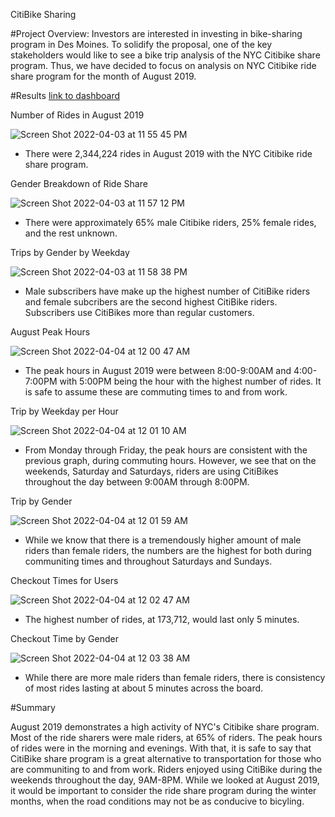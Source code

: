 CitiBike Sharing 

#Project Overview:
Investors are interested in investing in bike-sharing program in Des Moines. To solidify the proposal, one of the key stakeholders would like to see a bike trip analysis of the NYC Citibike share program. Thus, we have decided to focus on analysis on NYC Citibike ride share program for the month of August 2019. 

#Results [link to dashboard](https://public.tableau.com/app/profile/nkauj.iab.yang/viz/Module14ChallengeStory_16490542582640/NYCCitiBikeStory)

Number of Rides in August 2019

![Screen Shot 2022-04-03 at 11 55 45 PM](https://user-images.githubusercontent.com/96089187/161489449-1d7e00fc-a75d-4c9e-a9ea-ba4d2720216d.png)

* There were 2,344,224 rides in August 2019 with the NYC Citibike ride share program.

Gender Breakdown of Ride Share

![Screen Shot 2022-04-03 at 11 57 12 PM](https://user-images.githubusercontent.com/96089187/161489683-cbe812d0-7e42-4d83-af19-a684566dfbca.png)

* There were approximately 65% male Citibike riders, 25% female rides, and the rest unknown. 

Trips by Gender by Weekday

![Screen Shot 2022-04-03 at 11 58 38 PM](https://user-images.githubusercontent.com/96089187/161489872-3c875492-e8d3-4895-8457-14d5ade9378c.png)

* Male subscribers have make up the highest number of CitiBike riders and female subcribers are the second highest CitiBike riders. Subscribers use CitiBikes more than regular customers. 

August Peak Hours

![Screen Shot 2022-04-04 at 12 00 47 AM](https://user-images.githubusercontent.com/96089187/161490123-b3b5fa47-d148-4557-bafa-b7ee3ded7505.png)

* The peak hours in August 2019 were between 8:00-9:00AM and 4:00-7:00PM with 5:00PM being the hour with the highest number of rides. It is safe to assume these are commuting times to and from work.

Trip by Weekday per Hour

![Screen Shot 2022-04-04 at 12 01 10 AM](https://user-images.githubusercontent.com/96089187/161490183-cbc8fcab-92fe-4d2e-8407-d933ba6d76d3.png)

* From Monday through Friday, the peak hours are consistent with the previous graph, during commuting hours. However, we see that on the weekends, Saturday and Saturdays, riders are using CitiBikes throughout the day between 9:00AM through 8:00PM. 

Trip by Gender

![Screen Shot 2022-04-04 at 12 01 59 AM](https://user-images.githubusercontent.com/96089187/161490310-724de5eb-6531-4072-9548-10b4aaae7661.png)

* While we know that there is a tremendously higher amount of male riders than female riders, the numbers are the highest for both during communiting times and throughout Saturdays and Sundays. 

Checkout Times for Users

![Screen Shot 2022-04-04 at 12 02 47 AM](https://user-images.githubusercontent.com/96089187/161490440-4b2b67ff-0bcc-4f0e-b2ef-19c5e595a87a.png)

* The highest number of rides, at 173,712, would last only 5 minutes. 

Checkout Time by Gender

![Screen Shot 2022-04-04 at 12 03 38 AM](https://user-images.githubusercontent.com/96089187/161490542-fefbe99d-08d9-4acb-ac5e-329bc6b7588d.png)

* While there are more male riders than female riders, there is consistency of most rides lasting at about 5 minutes across the board. 

#Summary

August 2019 demonstrates a high activity of NYC's Citibike share program. Most of the ride sharers were male riders, at 65% of riders. The peak hours of rides were in the morning and evenings. With that, it is safe to say that CitiBike share program is a great alternative to transportation for those who are communiting to and from work. Riders enjoyed using CitiBike during the weekends throughout the day, 9AM-8PM. While we looked at August 2019, it would be important to consider the ride share program during the winter months, when the road conditions may not be as conducive to bicyling. 



